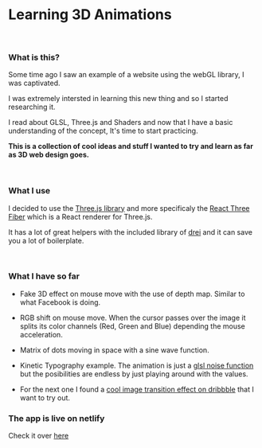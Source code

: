 # Learning 3D Animations 

<br>

### What is this?

Some time ago I saw an example of a website using the webGL library, I was captivated.

I was extremely intersted in learning this new thing and so I started researching it.

I read about GLSL, Three.js and Shaders and now that I have a basic understanding of the concept, It's time to start practicing.

<strong> This is a collection of cool ideas and stuff I wanted to try and learn as far as 3D web design goes. </strong>

<br>

### What I use

I decided to use the [Three.js library](https://threejs.org/) and more specificaly the [React Three Fiber](https://github.com/pmndrs/react-three-fiber) which is a React renderer for Three.js.

It has a lot of great helpers with the included library of [drei](https://github.com/pmndrs/drei) and it can save you a lot of boilerplate.

<br>

### What I have so far

- Fake 3D effect on mouse move with the use of depth map. Similar to what Facebook is doing.

- RGB shift on mouse move. When the cursor passes over the image it splits its color channels (Red, Green and Blue) depending the mouse acceleration. 

- Matrix of dots moving in space with a sine wave function.

- Kinetic Typography example. The animation is just a [glsl noise function](https://github.com/hughsk/glsl-noise/blob/master/classic/2d.glsl) but the posibilities are endless by just playing around with the values.

- For the next one I found a [cool image transition effect on dribbble](https://dribbble.com/shots/13992995-CORWIN-Website) that I want to try out.
<!-- - More are coming... -->

### The app is live on netlify
Check it over [here](https://learning-three-js.netlify.app/)
